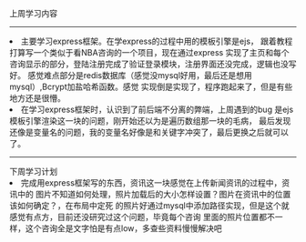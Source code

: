 上周学习内容
<hr/>
<li>主要学习express框架。在学express的过程中用的模板引擎是ejs，
跟着教程打算写一个类似于看NBA咨询的一个项目，现在通过express
实现了主页和每个咨询显示的部分，登陆注册完成了验证登录模块，注册界面还没完成，逻辑也没写好。
感觉难点部分是redis数据库（感觉没mysql好用，最后还是想用mysql）,Bcrypt加盐哈希函数。感觉
实现倒是实现了，程序跑起来了，但是有些地方还是很懵。
</li>
<li>在学习express框架时，认识到了前后端不分离的弊端，上周遇到的bug
是ejs模板引擎渲染这一块的问题，刚开始还以为是遍历数组那一块的毛病，
最后发现还像是变量名的问题，我的变量名好像是和关键字冲突了，最后更换之后就可以了。
</li>
<hr/>
下周学习计划
<li>完成用express框架写的东西，资讯这一块感觉在上传新闻资讯的过程中，资讯中的
图片不知道如何处理，照片加载后的大小怎样设置？图片在资讯中的位置该如何确定？，在布局中定死
的照片好通过mysql中添加路径实现，但是这个就感觉有点方，目前还没研究过这个问题，毕竟每个咨询
里面的照片位置都不一样，这个咨询全是文字怕是有点low，多查些资料慢慢解决吧</li>

